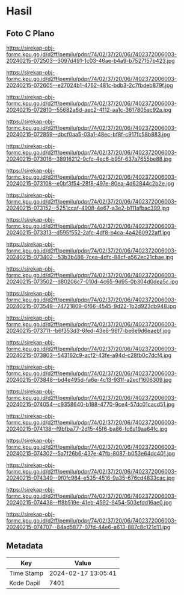 # Hasil

## Foto C Plano

https://sirekap-obj-formc.kpu.go.id/d2ff/pemilu/pdpr/74/02/37/20/06/7402372006003-20240215-072503--3097d491-1c03-46ae-b4a9-b7527157b423.jpg

https://sirekap-obj-formc.kpu.go.id/d2ff/pemilu/pdpr/74/02/37/20/06/7402372006003-20240215-072605--e27024b1-4762-481c-bdb3-2c7fbdeb879f.jpg

https://sirekap-obj-formc.kpu.go.id/d2ff/pemilu/pdpr/74/02/37/20/06/7402372006003-20240215-072810--55682a6d-aec2-4112-aa1c-3617805ac92a.jpg

https://sirekap-obj-formc.kpu.go.id/d2ff/pemilu/pdpr/74/02/37/20/06/7402372006003-20240215-072859--dbcf0aa5-03a1-48ec-bf8f-c917fc58b883.jpg

https://sirekap-obj-formc.kpu.go.id/d2ff/pemilu/pdpr/74/02/37/20/06/7402372006003-20240215-073016--38916212-9cfc-4ec6-b95f-637a7655be88.jpg

https://sirekap-obj-formc.kpu.go.id/d2ff/pemilu/pdpr/74/02/37/20/06/7402372006003-20240215-073108--e0bf3f54-28f8-497e-80ea-4d62844c2b2e.jpg

https://sirekap-obj-formc.kpu.go.id/d2ff/pemilu/pdpr/74/02/37/20/06/7402372006003-20240215-073152--5251ccaf-4908-4e67-a3e2-b111afbac399.jpg

https://sirekap-obj-formc.kpu.go.id/d2ff/pemilu/pdpr/74/02/37/20/06/7402372006003-20240215-073313--d595f552-2afc-4df8-b4ca-4a4260922aff.jpg

https://sirekap-obj-formc.kpu.go.id/d2ff/pemilu/pdpr/74/02/37/20/06/7402372006003-20240215-073402--53b3b486-7cea-4dfc-88cf-a562ec21cbae.jpg

https://sirekap-obj-formc.kpu.go.id/d2ff/pemilu/pdpr/74/02/37/20/06/7402372006003-20240215-073502--d80206c7-010d-4c65-9d95-0b304d0dea5c.jpg

https://sirekap-obj-formc.kpu.go.id/d2ff/pemilu/pdpr/74/02/37/20/06/7402372006003-20240215-073549--74721809-6f66-4545-9d22-1b2d923db948.jpg

https://sirekap-obj-formc.kpu.go.id/d2ff/pemilu/pdpr/74/02/37/20/06/7402372006003-20240215-073711--b6f353d3-6fed-43e6-96f7-be6e9d6eaebf.jpg

https://sirekap-obj-formc.kpu.go.id/d2ff/pemilu/pdpr/74/02/37/20/06/7402372006003-20240215-073803--543162c9-acf2-43fe-a94d-c28fb0c7dcf4.jpg

https://sirekap-obj-formc.kpu.go.id/d2ff/pemilu/pdpr/74/02/37/20/06/7402372006003-20240215-073848--bd4e495d-fa6e-4c13-931f-a2ecf1606309.jpg

https://sirekap-obj-formc.kpu.go.id/d2ff/pemilu/pdpr/74/02/37/20/06/7402372006003-20240215-074054--c9358640-b188-4770-9ce4-57dc01cacd51.jpg

https://sirekap-obj-formc.kpu.go.id/d2ff/pemilu/pdpr/74/02/37/20/06/7402372006003-20240215-074138--f9bfba77-2d15-45f6-ba86-fc6a19aa64fc.jpg

https://sirekap-obj-formc.kpu.go.id/d2ff/pemilu/pdpr/74/02/37/20/06/7402372006003-20240215-074302--5a7f26b6-437e-47fb-8087-b053e64dc401.jpg

https://sirekap-obj-formc.kpu.go.id/d2ff/pemilu/pdpr/74/02/37/20/06/7402372006003-20240215-074349--9f0fc984-e535-4516-9a35-676cd4833cac.jpg

https://sirekap-obj-formc.kpu.go.id/d2ff/pemilu/pdpr/74/02/37/20/06/7402372006003-20240215-074438--ff8b519e-41eb-4592-9454-503efdd16ae0.jpg

https://sirekap-obj-formc.kpu.go.id/d2ff/pemilu/pdpr/74/02/37/20/06/7402372006003-20240215-074707--84ad5877-07fd-44e6-a613-887c8c121d11.jpg


## Metadata

| Key        | Value               |
| ---------- | ------------------- |
| Time Stamp | 2024-02-17 13:05:41 |
| Kode Dapil | 7401                |



